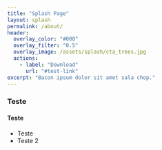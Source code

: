 ```yaml
---
title: "Splash Page"
layout: splash
permalink: /about/
header:
  overlay_color: "#000"
  overlay_filter: "0.5"
  overlay_image: /assets/splash/cta_trees.jpg
  actions:
    - label: "Download"
      url: "#test-link"
excerpt: "Bacon ipsum dolor sit amet sala chop."
---
```



### Teste

#### Teste


+ Teste
+ Teste 2